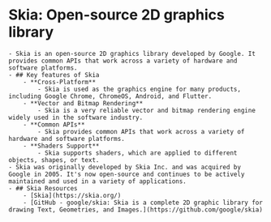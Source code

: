 # Skia: Open-source 2D graphics library
	- Skia is an open-source 2D graphics library developed by Google. It provides common APIs that work across a variety of hardware and software platforms.
	- ## Key features of Skia
		- **Cross-Platform**
			- Skia is used as the graphics engine for many products, including Google Chrome, ChromeOS, Android, and Flutter.
		- **Vector and Bitmap Rendering**
			- Skia is a very reliable vector and bitmap rendering engine widely used in the software industry.
		- **Common APIs**
			- Skia provides common APIs that work across a variety of hardware and software platforms.
		- **Shaders Support**
			- Skia supports shaders, which are applied to different objects, shapes, or text.
	- Skia was originally developed by Skia Inc. and was acquired by Google in 2005. It's now open-source and continues to be actively maintained and used in a variety of applications.
	- ## Skia Resources
		- [Skia](https://skia.org/)
		- [GitHub - google/skia: Skia is a complete 2D graphic library for drawing Text, Geometries, and Images.](https://github.com/google/skia)